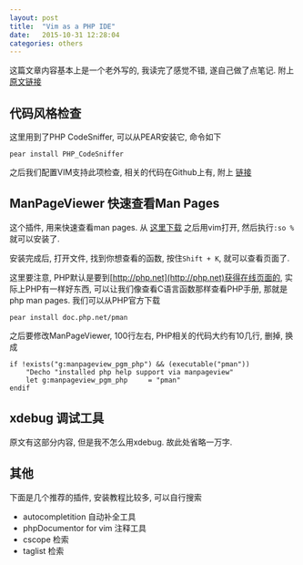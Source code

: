 ```yaml
---
layout: post
title:  "Vim as a PHP IDE"
date:   2015-10-31 12:28:04
categories: others
---
```


这篇文章内容基本上是一个老外写的, 我读完了感觉不错, 遂自己做了点笔记. 附上
[原文链接](http://www.koch.ro/blog/index.php?/archives/63-VIM-an-a-PHP-IDE.html)


## 代码风格检查

这里用到了PHP CodeSniffer, 可以从PEAR安装它, 命令如下

```
pear install PHP_CodeSniffer
```

之后我们配置VIM支持此项检查, 相关的代码在Github上有, 附上
[链接](https://github.com/bpearson/vim-phpcs/blob/master/plugin/phpcs.vim)

## ManPageViewer 快速查看Man Pages

这个插件, 用来快速查看man pages. 从
[这里下载](http://www.drchip.org/astronaut/vim/index.html#VIMBALL)
之后用vim打开, 然后执行`:so %`就可以安装了.

安装完成后, 打开文件, 找到你想查看的函数, 按住`Shift + K`, 就可以查看页面了.

这里要注意, PHP默认是要到[http://php.net](http://php.net)获得在线页面的,
实际上PHP有一样好东西, 可以让我们像查看C语言函数那样查看PHP手册, 那就是
php man pages. 我们可以从PHP官方下载

```
pear install doc.php.net/pman
```

之后要修改ManPageViewer, 100行左右, PHP相关的代码大约有10几行, 删掉, 换成

```vim
if !exists("g:manpageview_pgm_php") && (executable("pman"))
    "Decho "installed php help support via manpageview"
    let g:manpageview_pgm_php     = "pman"
endif
```

## xdebug 调试工具

原文有这部分内容, 但是我不怎么用xdebug. 故此处省略一万字.

## 其他

下面是几个推荐的插件, 安装教程比较多, 可以自行搜索

- autocompletition 自动补全工具
- phpDocumentor for vim 注释工具
- cscope 检索
- taglist 检索

